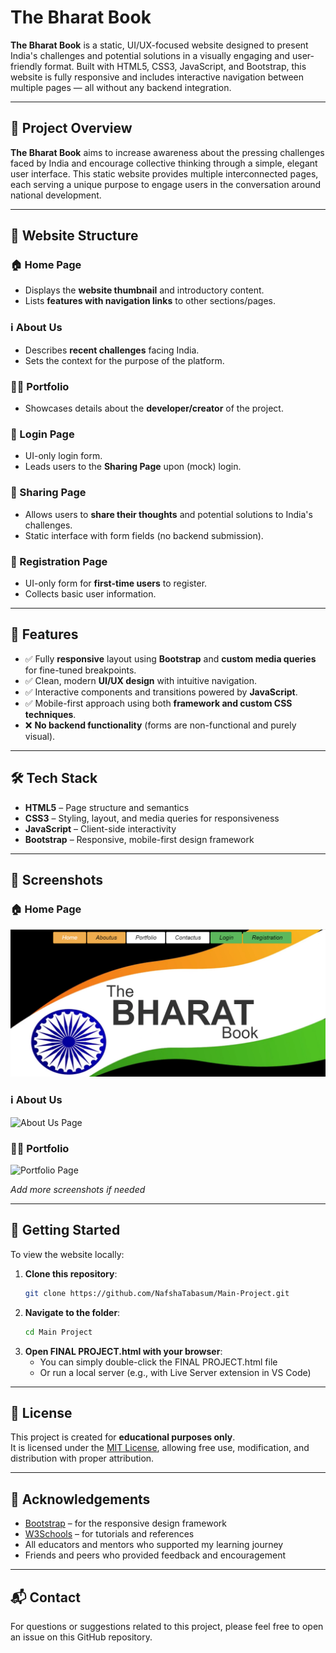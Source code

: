 # The Bharat Book

**The Bharat Book** is a static, UI/UX-focused website designed to present India's challenges and potential solutions in a visually engaging and user-friendly format. Built with HTML5, CSS3, JavaScript, and Bootstrap, this website is fully responsive and includes interactive navigation between multiple pages — all without any backend integration.

---

## 📌 Project Overview

**The Bharat Book** aims to increase awareness about the pressing challenges faced by India and encourage collective thinking through a simple, elegant user interface. This static website provides multiple interconnected pages, each serving a unique purpose to engage users in the conversation around national development.

---

## 🧩 Website Structure

### 🏠 Home Page
- Displays the **website thumbnail** and introductory content.
- Lists **features with navigation links** to other sections/pages.

### ℹ️ About Us
- Describes **recent challenges** facing India.
- Sets the context for the purpose of the platform.

### 🧑‍💻 Portfolio
- Showcases details about the **developer/creator** of the project.

### 🔐 Login Page
- UI-only login form.
- Leads users to the **Sharing Page** upon (mock) login.

### 📝 Sharing Page
- Allows users to **share their thoughts** and potential solutions to India's challenges.
- Static interface with form fields (no backend submission).

### 🧾 Registration Page
- UI-only form for **first-time users** to register.
- Collects basic user information.

---

## 🚀 Features

- ✅ Fully **responsive** layout using **Bootstrap** and **custom media queries** for fine-tuned breakpoints.
- ✅ Clean, modern **UI/UX design** with intuitive navigation.
- ✅ Interactive components and transitions powered by **JavaScript**.
- ✅ Mobile-first approach using both **framework and custom CSS techniques**.
- ❌ **No backend functionality** (forms are non-functional and purely visual).

---

## 🛠️ Tech Stack

- **HTML5** – Page structure and semantics  
- **CSS3** – Styling, layout, and media queries for responsiveness  
- **JavaScript** – Client-side interactivity  
- **Bootstrap** – Responsive, mobile-first design framework

---

## 📸 Screenshots

### 🏠 Home Page
![Home Page](screenshots/home.png)

### ℹ️ About Us
![About Us Page](screenshots/about.png)

### 🧑‍💻 Portfolio
![Portfolio Page](screenshots/portfolio.png)

*Add more screenshots if needed*

---

## 📁 Getting Started

To view the website locally:

1. **Clone this repository**:
   ```bash
   git clone https://github.com/NafshaTabasum/Main-Project.git
2. **Navigate to the folder**:
   ```bash
   cd Main Project
3. **Open FINAL PROJECT.html with your browser**:
   - You can simply double-click the FINAL PROJECT.html file
   - Or run a local server (e.g., with Live Server extension in VS Code)

---

## 📄 License

This project is created for **educational purposes only**.  
It is licensed under the [MIT License](https://opensource.org/licenses/MIT), allowing free use, modification, and distribution with proper attribution.

---

## 🙏 Acknowledgements

- [Bootstrap](https://getbootstrap.com/) – for the responsive design framework  
- [W3Schools](https://www.w3schools.com/) – for tutorials and references  
- All educators and mentors who supported my learning journey  
- Friends and peers who provided feedback and encouragement

---

## 📬 Contact

For questions or suggestions related to this project, please feel free to open an issue on this GitHub repository.



